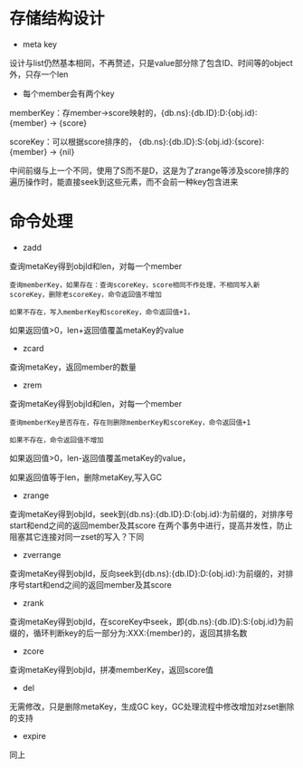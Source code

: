  # 存储结构设计
 
* meta key


设计与list仍然基本相同，不再赘述，只是value部分除了包含ID、时间等的object外，只存一个len

* 每个member会有两个key

memberKey：存member->score映射的，{db.ns}:{db.ID}:D:{obj.id}:{member}  ->  {score}

scoreKey：可以根据score排序的， {db.ns}:{db.ID}:S:{obj.id}:{score}:{member}   -> {nil}

中间前缀与上一个不同，使用了S而不是D，这是为了zrange等涉及score排序的遍历操作时，能直接seek到这些元素，而不会前一种key包含进来

# 命令处理
 
	
* zadd

查询metaKey得到objId和len，对每一个member

    查询memberKey，如果存在：查询scoreKey，score相同不作处理，不相同写入新scoreKey，删除老scoreKey，命令返回值不增加

    如果不存在，写入memberKey和scoreKey，命令返回值+1，

如果返回值>0，len+返回值覆盖metaKey的value

* zcard

查询metaKey，返回member的数量
	
* zrem

查询metaKey得到objId和len，对每一个member
    
    查询memberKey是否存在，存在则删除memberKey和scoreKey，命令返回值+1

    如果不存在，命令返回值不增加

如果返回值>0，len-返回值覆盖metaKey的value，

如果返回值等于len，删除metaKey,写入GC
	
* zrange

查询metaKey得到objId，seek到{db.ns}:{db.ID}:D:{obj.id}:为前缀的，对排序号start和end之间的返回member及其score
在两个事务中进行，提高并发性，防止阻塞其它连接对同一zset的写入？下同

* zverrange

查询metaKey得到objId，反向seek到{db.ns}:{db.ID}:D:{obj.id}:为前缀的，对排序号start和end之间的返回member及其score
	
* zrank

查询metaKey得到objId，在scoreKey中seek，即{db.ns}:{db.ID}:S:{obj.id}为前缀的，循环判断key的后一部分为:XXX:{member}的，返回其排名数
	
* zcore

查询metaKey得到objId，拼凑memberKey，返回score值
	
* del

无需修改，只是删除metaKey，生成GC key，GC处理流程中修改增加对zset删除的支持
	
* expire

同上
